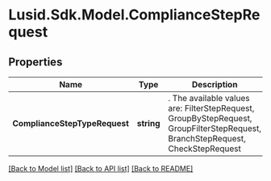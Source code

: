 # Lusid.Sdk.Model.ComplianceStepRequest

## Properties

Name | Type | Description | Notes
------------ | ------------- | ------------- | -------------
**ComplianceStepTypeRequest** | **string** | . The available values are: FilterStepRequest, GroupByStepRequest, GroupFilterStepRequest, BranchStepRequest, CheckStepRequest | 

[[Back to Model list]](../README.md#documentation-for-models) [[Back to API list]](../README.md#documentation-for-api-endpoints) [[Back to README]](../README.md)

